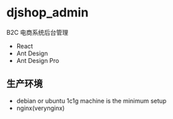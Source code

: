 # djshop_admin

B2C 电商系统后台管理

- React
- Ant Design
- Ant Design Pro

## 生产环境

- debian or ubuntu 1c1g machine is the minimum setup
- nginx(verynginx)

